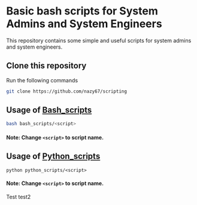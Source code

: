 # Basic bash scripts for System Admins and System Engineers

This repository contains some simple and useful scripts for system admins and system engineers.

## Clone this repository

Run the following commands

```bash
git clone https://github.com/nazy67/scripting
```

## Usage of [Bash_scripts](bash_scripts)

```bash
bash bash_scripts/<script>
```

#### Note: Change  ```<script>``` to script name.



## Usage of [Python_scripts](python_scripts)

```
python python_scripts/<script>
```

#### Note: Change  ```<script>``` to script name.

Test
test2